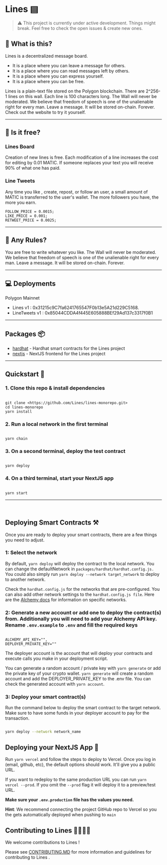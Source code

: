# **Lines** ▤

>⚠️ This project is currently under active development. Things might break. Feel free to check the open issues & create new ones.

## **🤔 What is this?**

Lines is a decentralized message board.

- It is a place where you can leave a message for others.
- It is a place where you can read messages left by others.
- It is a place where you can express yourself.
- It is a place where you can be free.

Lines is a plain-text file stored on the Polygon blockchain.
There are 2^256-1 lines on this wall. Each line is 100 characters long.
The Wall will never be moderated.
We believe that freedom of speech is one of the unalienable right for every man.
Leave a message. It will be stored on-chain. Forever. Check out the website to try it yourself.

------------------------------------------------------------------------------

## **👛 Is it free?**

### **Lines Board**

Creation of new lines is free. Each modification of a line increases the cost for editing by 0.01 MATIC.
If someone replaces your text you will receive 90% of what one has paid.

### **Line Tweets**

Any time you like , create, repost, or follow an user, a small amount of MATIC is transferred to the user's wallet. The more followers you have, the more you earn.

```text
FOLLOW_PRICE = 0.0015;
LIKE_PRICE = 0.001;
RETWEET_PRICE = 0.0025;
```

------------------------------------------------------------------------------

## **📖 Any Rules?**

You are free to write whatever you like. The Wall will never be moderated. We believe that freedom of speech is one of the unalienable right for every man. Leave a message. It will be stored on-chain. Forever.

------------------------------------------------------------------------------

## **💻 Deployments**

Polygon Mainnet

- Lines v1 : 0x31215c9C7fa6241765547F0b13e5A21d229C5168.
- LineTweets v1 : 0x85044CDDA4f445E605888BEf29Ad137c3317f0B1

------------------------------------------------------------------------------

## **Packages 📦**

- [hardhat](./packages/hardhat) - Hardhat smart contracts for the Lines project
- [nextjs](./packages/nextjs) - NextJS frontend for the Lines project

------------------------------------------------------------------------------

## **Quickstart 🚀**

### 1. Clone this repo & install dependencies

```bin/bash

git clone <https://github.com/Lines/lines-monorepo.git>
cd lines-monorepo
yarn install

```

### 2. Run a local network in the first terminal

```bin/bash

yarn chain

```

### 3. On a second terminal, deploy the test contract

```bin/bash

yarn deploy

```

### 4. On a third terminal, start your NextJS app

```bin/bash

yarn start

```

------------------------------------------------------------------------------
&nbsp;&nbsp;&nbsp;&nbsp;&nbsp;&nbsp;&nbsp;&nbsp;&nbsp;&nbsp;

## **Deploying Smart Contracts ⚒️**

Once you are ready to deploy your smart contracts, there are a few things you need to adjust.

### 1: Select the network

By default, ```yarn deploy``` will deploy the contract to the local network. You can change the defaultNetwork in `packages/hardhat/hardhat.config.js.` You could also simply run ```yarn deploy --network target_network``` to deploy to another network.

Check the `hardhat.config.js` for the networks that are pre-configured. You can also add other network settings to the `hardhat.config.js file`. Here are the [Alchemy docs](https://docs.alchemy.com/docs/how-to-add-alchemy-rpc-endpoints-to-metamask) for information on specific networks.

### 2: Generate a new account or add one to deploy the contract(s) from. Additionally you will need to add your Alchemy API key. Rename `.env.example` to `.env` and fill the required keys

```text

ALCHEMY_API_KEY="",
DEPLOYER_PRIVATE_KEY=""

```

The deployer account is the account that will deploy your contracts and execute calls you make in your deployment script.

You can generate a random account / private key with ```yarn generate``` or add the private key of your crypto wallet. ```yarn generate``` will create a random account and add the DEPLOYER_PRIVATE_KEY to the .env file. You can check the generated account with ```yarn account```.

### 3: Deploy your smart contract(s)

Run the command below to deploy the smart contract to the target network. Make sure to have some funds in your deployer account to pay for the transaction.

```bash

yarn deploy --network network_name

```

## **Deploying your NextJS App 📡**

Run `yarn vercel` and follow the steps to deploy to Vercel. Once you log in (email, github, etc), the default options should work. It'll give you a public URL.

If you want to redeploy to the same production URL you can run `yarn vercel --prod`. If you omit the `--prod` flag it will deploy it to a preview/test URL.

**Make sure your `.env.production` file has the values you need.**

**Hint**: We recommend connecting the project GitHub repo to Vercel so you the gets automatically deployed when pushing to `main`

## Contributing to Lines 👨‍👩‍👧‍👦

We welcome contributions to Lines !

Please see [CONTRIBUTING.MD](https://github.com/scobru/lines-monorepo/blob/master/CONTRIBUTING.md) for more information and guidelines for contributing to Lines .
